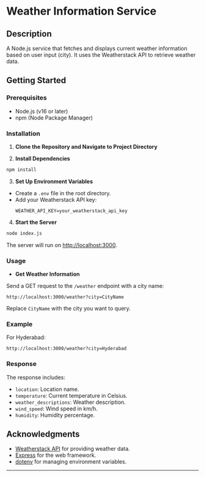 
# Weather Information Service

## Description

A Node.js service that fetches and displays current weather information based on user input (city). It uses the Weatherstack API to retrieve weather data.

## Getting Started

### Prerequisites

- Node.js (v16 or later)
- npm (Node Package Manager)

### Installation

1. **Clone the Repository and Navigate to Project Directory**

2. **Install Dependencies**

  ```bash
  npm install
  ```

3. **Set Up Environment Variables**

  - Create a `.env` file in the root directory.
  - Add your Weatherstack API key:
    ```
    WEATHER_API_KEY=your_weatherstack_api_key
    ```

4. **Start the Server**

  ```bash
  node index.js
  ```

  The server will run on [http://localhost:3000](http://localhost:3000).

### Usage

- **Get Weather Information**

 Send a GET request to the `/weather` endpoint with a city name:

 ```
 http://localhost:3000/weather?city=CityName
 ```

 Replace `CityName` with the city you want to query.

### Example

For Hyderabad:

```
http://localhost:3000/weather?city=Hyderabad
```

### Response

The response includes:

- `location`: Location name.
- `temperature`: Current temperature in Celsius.
- `weather_descriptions`: Weather description.
- `wind_speed`: Wind speed in km/h.
- `humidity`: Humidity percentage.

## Acknowledgments

- [Weatherstack API](https://weatherstack.com/) for providing weather data.
- [Express](https://expressjs.com/) for the web framework.
- [dotenv](https://www.npmjs.com/package/dotenv) for managing environment variables.

---
